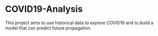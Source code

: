 # COVID19-Analysis
This project aims to use historical data to explore COVID19 and to build a model that can predict future propagation.
